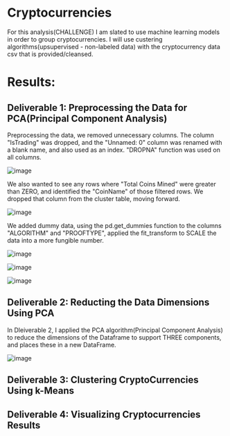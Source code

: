 # Cryptocurrencies

For this analysis(CHALLENGE) I am slated to use machine learning models in order to group cryptocurrencies.  I will use custering algorithms(upsupervised - non-labeled data) with the cryptocurrency data csv that is provided/cleansed.

# Results:

## Deliverable 1: Preprocessing the Data for PCA(Principal Component Analysis)

Preprocessing the data, we removed unnecessary columns.  The column "IsTrading" was dropped, and the "Unnamed: 0" column was renamed with a blank name, and also used as an index.  "DROPNA" function was used on all columns.

![image](https://user-images.githubusercontent.com/8845050/184172367-fdeb029d-b4f8-4624-935d-722c6efadc1f.png)

We also wanted to see any rows where "Total Coins Mined" were greater than ZERO, and identified the "CoinName" of those filtered rows.  We dropped that column from the cluster table, moving forward.

![image](https://user-images.githubusercontent.com/8845050/184172793-0425715a-4270-46be-bf86-a07642a49b10.png)

We added dummy data, using the pd.get_dummies function to the columns "ALGORITHM" and "PROOFTYPE", applied the fit_transform to SCALE the data into a more fungible number.  

![image](https://user-images.githubusercontent.com/8845050/184172894-1dac494f-23be-4fcf-aa2f-119180759d34.png)

![image](https://user-images.githubusercontent.com/8845050/184173009-9f999711-c007-4ecb-877b-d3a48be96511.png)

![image](https://user-images.githubusercontent.com/8845050/184173106-5b4eadc6-6c95-40dc-9fbe-59f046ab8ca0.png)

## Deliverable 2:  Reducting the Data Dimensions Using PCA

In Dleiverable 2, I applied the PCA algorithm(Principal Component Analysis) to reduce the dimensions of the Dataframe to support THREE components, and places these in a new DataFrame.

![image](https://user-images.githubusercontent.com/8845050/184173527-f0aa7d6e-d3cf-4fe3-9f7b-20528504268f.png)


## Deliverable 3: Clustering CryptoCurrencies Using k-Means


## Deliverable 4:  Visualizing Cryptocurrencies Results


